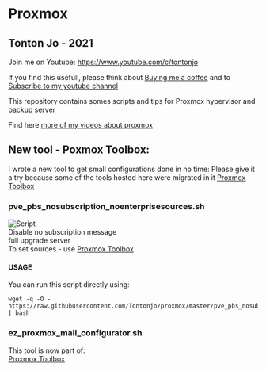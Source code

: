 # Proxmox

## Tonton Jo - 2021
Join me on Youtube: https://www.youtube.com/c/tontonjo

If you find this usefull, please think about [Buying me a coffee](https://www.buymeacoffee.com/tontonjo)
and to [Subscribe to my youtube channel](http://youtube.com/channel/UCnED3K6K5FDUp-x_8rwpsZw?sub_confirmation=1)

This repository contains somes scripts and tips for Proxmox hypervisor and backup server

Find here [more of my videos about proxmox](https://www.youtube.com/playlist?list=PLU73OWQhDzsTfsnczSJWENIpZn1CNMzNP)

## New tool - Poxmox Toolbox:
I wrote a new tool to get small configurations done in no time:
Please give it a try because some of the tools hosted here were migrated in it
[Proxmox Toolbox](https://github.com/Tontonjo/proxmox_toolbox)

### pve_pbs_nosubscription_noenterprisesources.sh
![Script](https://i.ibb.co/VY57ty3/Screenshot-2021-05-25-094719.png)  
Disable no subscription message  
full upgrade server  
To set sources - use [Proxmox Toolbox](https://github.com/Tontonjo/proxmox_toolbox)  

#### USAGE

You can run this script directly using:
```shell
wget -q -O - https://raw.githubusercontent.com/Tontonjo/proxmox/master/pve_pbs_nosubscription_noenterprisesources.sh | bash
```
### ez_proxmox_mail_configurator.sh
This tool is now part of:  
[Proxmox Toolbox](https://github.com/Tontonjo/proxmox_toolbox)
